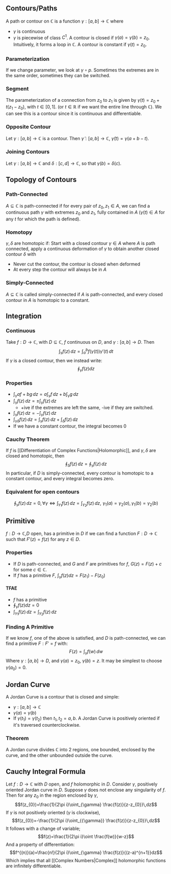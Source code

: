 ## Contours/Paths
A path or contour on $\mathbb{C}$ is a function $\gamma:[a,b]\to \mathbb{C}$ where
- $\gamma$ is continuous
- $\gamma$ is piecewise of class $C^{1}$.
A contour is closed if $\gamma(a)=\gamma(b)=z_{0}$. Intuitively, it forms a loop in $\mathbb{C}$. A contour is constant if $\gamma(t)=z_{0}$. 
### Parameterization
If we change parameter, we look at $\gamma\circ p$. Sometimes the extremes are in the same order, sometimes they can be switched.
### Segment
The parameterization of a connection from $z_{0}$ to $z_{1}$ is given by $\gamma(t)=z_{0}+t(z_{1}-z_{0})$, with $t\in [0,1]$. (or $t\in\mathbb{R}$ if we want the entire line through $\mathbb{C}$). We can see this is a contour since it is continuous and differentiable.
### Opposite Contour
Let $\gamma:[a,b]\to \mathbb{C}$ is a contour. Then $\tilde{\gamma}:[a,b]\to \mathbb{C}$, $\tilde{\gamma}(t)=\gamma(a+b-t)$.
### Joining Contours
Let $\gamma:[a,b]\to \mathbb{C}$ and $\delta:[c,d]\to \mathbb{C}$, so that $\gamma(b)=\delta(c)$.
## Topology of Contours
### Path-Connected
$A\subseteq \mathbb{C}$ is path-connected if for every pair of $z_{0},z_{1}\in A$, we can find a continuous path $\gamma$ with extremes $z_{0}$ and $z_{1}$, fully contained in $A$ ($\gamma(t)\in A$ for any $t$ for which the path is defined).
### Homotopy
$\gamma,\delta$ are homotopic if:
Start with a closed contour $\gamma \in A$ where $A$ is path connected, apply a continuous deformation of $\gamma$ to obtain another closed contour $\delta$ with
- Never cut the contour, the contour is closed when deformed
- At every step the contour will always be in $A$
### Simply-Connected
$A\subseteq \mathbb{C}$ is called simply-connected if $A$ is path-connected, and every closed contour in $A$ is homotopic to a constant.
## Integration
### Continuous
Take $f:D\to \mathbb{C}$, with $D\subseteq \mathbb{C}$, $f$ continuous on $D$, and $\gamma:[a,b]\to D$. Then 
$$\int_{\gamma}^{} f(z) \, dz =\int_{a}^{b} f(\gamma(t))\gamma'(t) \, dt $$
If $\gamma$ is a closed contour, then we instead write:
$$\oint_\gamma f(z)dz$$
### Properties
- $\int_{\gamma}^{} af+bg \, dz=a\int_{\gamma}^{} f \, dz+b\int_{\gamma}^{} g \, dz$
- $\int_{\gamma}^{} f(z) \, dz=\pm \int_{\gamma}^{} f(z) \, dz$
    - +ive if the extremes are left the same, -ive if they are switched.
- $\int_{\tilde{\gamma}}^{} f(z) \, dz=-\int_{\gamma}^{} f(z) \, dz$
- $\int_{\gamma\delta}^{} f(z) \, dz=\int_{\gamma}^{} f(z) \, dz+\int_{\delta}^{} f(z) \, dz$
- If we have a constant contour, the integral becomes 0
### Cauchy Theorem
If $f$ is [[Differentiation of Complex Functions|Holomorphic]], and $\gamma, \delta$ are closed and homotopic, then
$$\oint_{\delta}^{} f(z) \, dz=\oint_{\gamma}^{} f(z) \, dz  $$
In particular, if $D$ is simply-connected, every contour is homotopic to a constant contour, and every integral becomes zero.
### Equivalent for open contours
$$\oint_\gamma f(z)\,dz=0,\,\forall\gamma \iff \int_{\gamma_{1}}^{} f(z) \, dz=\int_{\gamma_{2}}^{} f(z) \, dz,\,\, \gamma_{1}(a)=\gamma_{2}(a) ,\gamma_{1}(b)=\gamma_{2}(b) $$
## Primitive
$f:D\to \mathbb{C}$,$D$ open, has a primitive in $D$ if we can find a function $F:D\to \mathbb{C}$ such that $F'(z)=f(z)$ for any $z\in D$.
### Properties
- If $D$ is path-connected, and $G$ and $F$ are primitives for $f$, $G(z)=F(z)+c$ for some $c\in\mathbb{C}$.
- If $f$ has a primitive $F$, $\int_\gamma f(z)dz=F(z_{1})-F(z_{0})$
#### TFAE
- $f$ has a primitive
-  $\oint_\gamma f(z)dz=0$
- $\int_{\gamma_{1}} f(z) \, dz=\int_{\gamma_{2}}^{} f(z) \, dz$
### Finding A Primitive
If we know $f$, one of the above is satisfied, and $D$ is path-connected, we can find a primitive $F: F'=f$ with:
$$F(z)=\int_{\gamma}^{} f(w) \, dw $$
Where $\gamma:[a,b]\to D$, and $\gamma(a)=z_{0}$, $\gamma(b)=z$. It may be simplest to choose $\gamma(a_{0})=0$.
## Jordan Curve
A Jordan Curve is a contour that is closed and simple:
- $\gamma:[a,b]\to\mathbb{C}$
- $\gamma(a)=\gamma(b)$
- If $\gamma(t_{1})=\gamma(t_{2})$ then $t_{1},t_{2}=a,b$.
A Jordan Curve is positively oriented if it's traversed counterclockwise.
### Theorem
A Jordan curve divides $\mathbb{C}$ into 2 regions, one bounded, enclosed by the curve, and the other unbounded outside the curve.
## Cauchy Integral Formula
Let $f:D\to \mathbb{C}$ with $D$ open, and $f$ holomorphic in $D$. Consider $\gamma$, positively oriented Jordan curve in $D$. Suppose $\gamma$ does not enclose any singularity of $f$. Then for any $z_{0}$ in the region enclosed by $\gamma$, 
$$f(z_{0})=\frac{1}{2\pi i}\oint_{\gamma} \frac{f(z)}{z-z_{0}}\,dz$$
If $\gamma$ is not positively oriented ($\gamma$ is clockwise), 
$$f(z_{0})=-\frac{1}{2\pi i}\oint_{{\gamma}} \frac{f(z)}{z-z_{0}}\,dz$$
It follows with a change of variable;
$$f(z)=\frac{1}{2\pi i}\oint \frac{f(w)}{w-z}$$
And a property of differentiation:
$$f^{(n)}(a)=\frac{n!}{2\pi i}\oint_{\gamma} \frac{f(z)}{(z-a)^{n+1}}dz$$
Which implies that all [[Complex Numbers|Complex]] holomorphic functions are infinitely differentiable.